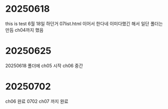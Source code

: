 # 20250618
this is test 6월 18일 하던거 07list.html 이어서 한다네 이미다했긴 해서 일단 폴더는 만듬 ch04까지 했음
# 20250625
20250618 폴더에 ch05 시작
ch06 중간
# 20250702
ch06 완료
0702 ch07 까지 완료